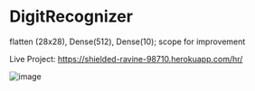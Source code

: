 # DigitRecognizer
flatten (28x28), Dense(512), Dense(10); scope for improvement

Live Project: https://shielded-ravine-98710.herokuapp.com/hr/

![image](https://user-images.githubusercontent.com/20297544/128645283-a6943e5c-bf74-4474-afcf-d11317482ae4.png)


